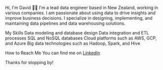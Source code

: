 Hi, I'm David 👋🏽
I'm a lead data engineer based in New Zealand, working in various companies. I am passionate about using data to drive insights and improve business decisions. I specialize in designing, implementing, and maintaining data pipelines and data warehousing solutions.

My Skills
Data modeling and database design
Data integration and ETL processes
SQL and NoSQL databases
Cloud platforms such as AWS, GCP, and Azure
Big data technologies such as Hadoop, Spark, and Hive

How to Reach Me
You can find me on [LinkedIn](https://www.linkedin.com/in/mrdavidpowell/)

Thanks for stopping by!
